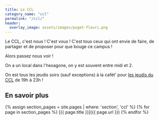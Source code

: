 ```yaml
---
title: Le CCL
category_name: "ccl"
permalink: "/ccl/"
header:
  overlay_image: assets/images/puget-fleuri.png
---
```


Le CCL, c'est nous ! C'est vous ! C'est tous ceux qui ont envie de faire, de
partager et de proposer pour que bouge ce campus !

Alors passez nous voir !

On a un local dans l'hexagone, on y est souvent entre midi et 2.

On est tous les jeudis soirs (sauf exceptions) à la cafèt' pour [les
jeudis du CCL](/activites/jeudis/) de 19h à 23h !


## En savoir plus
{% assign section_pages = site.pages | where: 'section', 'ccl' %}
{% for page in section_pages %}
  [{{ page.title }}]({{ page.url }})
{% endfor %}

